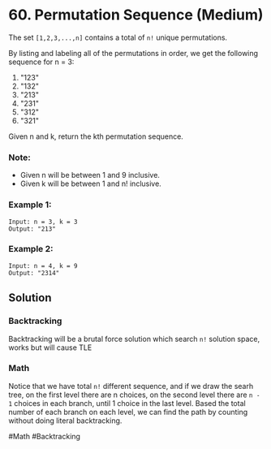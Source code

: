 # 60. Permutation Sequence (Medium)

The set `[1,2,3,...,n]` contains a total of `n!` unique permutations.

By listing and labeling all of the permutations in order, we get the following sequence for n = 3:

1. "123"
2. "132"
3. "213"
4. "231"
5. "312"
6. "321"

Given n and k, return the kth permutation sequence.

### Note:
- Given n will be between 1 and 9 inclusive.
- Given k will be between 1 and n! inclusive.

### Example 1:
```
Input: n = 3, k = 3
Output: "213"
```

### Example 2:
```
Input: n = 4, k = 9
Output: "2314"
```

## Solution
### Backtracking
Backtracking will be a brutal force solution which search `n!` solution space, works but will cause TLE

### Math
Notice that we have total `n!` different sequence, and if we draw the searh tree, on the first level there are n choices, on the second level there are `n - 1` choices in each branch, until 1 choice in the last level. Based the total number of each branch on each level, we can find the path by counting without doing literal backtracking.

#Math #Backtracking
